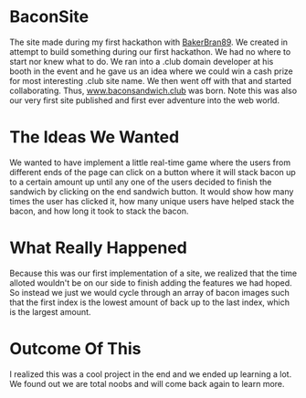 # BaconSite
The site made during my first hackathon with [BakerBran89](https://github.com/bakerbran89). We created in attempt to build something during our first hackathon. We had no where to start nor knew what to do. We ran into a .club domain developer at his booth in the event and he gave us an idea where we could win a cash prize for most interesting .club site name. We then went off with that and started collaborating. Thus, www.baconsandwich.club was born. Note this was also our very first site published and first ever adventure into the web world. 

# The Ideas We Wanted
We wanted to have implement a little real-time game where the users from different ends of the page can click on a button where it will stack bacon up to a certain amount up until any one of the users decided to finish the sandwich by clicking on the end sandwich button. It would show how many times the user has clicked it, how many unique users have helped stack the bacon, and how long it took to stack the bacon.

# What Really Happened
Because this was our first implementation of a site, we realized that the time alloted wouldn't be on our side to finish adding the features we had hoped. So instead we just we would cycle through an array of bacon images such that the first index is the lowest amount of back up to the last index, which is the largest amount.

# Outcome Of This
I realized this was a cool project in the end and we ended up learning a lot. We found out we are total noobs and will come back again to learn more.
